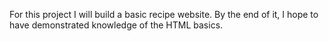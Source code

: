For this project I will build a basic recipe website. By the end of it, I hope to have demonstrated knowledge of the HTML basics. 